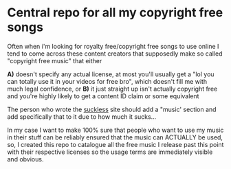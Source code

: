 # Central repo for all my copyright free songs
Often when i'm looking for royalty free/copyright free songs to use online I tend to come across these content creators that supposedly make so called "copyright free music" that either 

**A)** doesn't specify any actual license, at most you'll usually get a "lol you can totally use it in your videos for free bro", which doesn't fill me with much legal confidence,
or **B)** it just straight up isn't actually copyright free and you're highly likely to get a content ID claim or some equivalent

The person who wrote the [suckless](https://suckless.org/sucks/) site should add a "music' section and add specifically that to it due to how much it sucks...

In my case I want to make 100% sure that people who want to use my music in their stuff can be reliably ensured that the music can ACTUALLY be used, so, I created this repo to catalogue all the free music I release past this point with their respective licenses so the usage terms are immediately visible and obvious.

